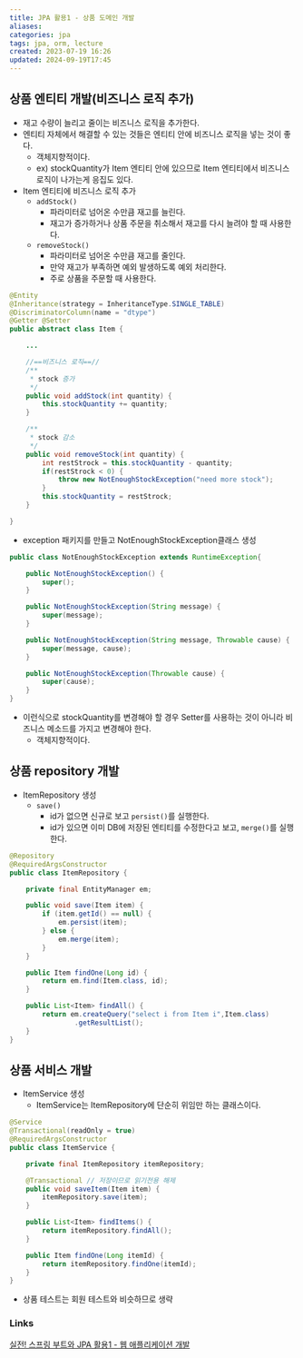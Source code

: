 ```yaml
---
title: JPA 활용1 - 상품 도메인 개발
aliases: 
categories: jpa
tags: jpa, orm, lecture
created: 2023-07-19 16:26
updated: 2024-09-19T17:45
---
```


## 상품 엔티티 개발(비즈니스 로직 추가)

- 재고 수량이 늘리고 줄이는 비즈니스 로직을 추가한다.
- 엔티티 자체에서 해결할 수 있는 것들은 엔티티 안에 비즈니스 로직을 넣는 것이 좋다.
    * 객체지향적이다.
    * ex) stockQuantity가 Item 엔티티 안에 있으므로 Item 엔티티에서 비즈니스 로직이 나가는게 응집도 있다.
- Item 엔티티에 비즈니스 로직 추가
    * `addStock()`
        - 파라미터로 넘어온 수만큼 재고를 늘린다.
        - 재고가 증가하거나 상품 주문을 취소해서 재고를 다시 늘려야 할 때 사용한다.
    * `removeStock()`
        - 파라미터로 넘어온 수만큼 재고를 줄인다.
        - 만약 재고가 부족하면 예외 발생하도록 예외 처리한다.
        - 주로 상품을 주문할 때 사용한다.

```java
@Entity
@Inheritance(strategy = InheritanceType.SINGLE_TABLE)
@DiscriminatorColumn(name = "dtype")
@Getter @Setter
public abstract class Item {

    ...

    //==비즈니스 로직==//
    /**
     * stock 증가
     */
    public void addStock(int quantity) {
        this.stockQuantity += quantity;
    }

    /**
     * stock 감소
     */
    public void removeStock(int quantity) {
        int restStrock = this.stockQuantity - quantity;
        if(restStrock < 0) {
            throw new NotEnoughStockException("need more stock");
        }
        this.stockQuantity = restStrock;
    }

}
```

- exception 패키지를 만들고 NotEnoughStockException클래스 생성

```java
public class NotEnoughStockException extends RuntimeException{

    public NotEnoughStockException() {
        super();
    }

    public NotEnoughStockException(String message) {
        super(message);
    }

    public NotEnoughStockException(String message, Throwable cause) {
        super(message, cause);
    }

    public NotEnoughStockException(Throwable cause) {
        super(cause);
    }
}
```

- 이런식으로 stockQuantity를 변경해야 할 경우 Setter를 사용하는 것이 아니라 비즈니스 메소드를 가지고 변경해야 한다.
    * 객체지향적이다.

## 상품 repository 개발

- ItemRepository 생성
    * `save()`
        - id가 없으면 신규로 보고 `persist()`를 실행한다.
        - id가 있으면 이미 DB에 저장된 엔티티를 수정한다고 보고, `merge()`를 실행한다.

```java
@Repository
@RequiredArgsConstructor
public class ItemRepository {

    private final EntityManager em;

    public void save(Item item) {
        if (item.getId() == null) {
            em.persist(item);
        } else {
            em.merge(item);
        }
    }

    public Item findOne(Long id) {
        return em.find(Item.class, id);
    }

    public List<Item> findAll() {
        return em.createQuery("select i from Item i",Item.class)
                .getResultList();
    }
}
```

## 상품 서비스 개발

- ItemService 생성
    * ItemService는 ItemRepository에 단순히 위임만 하는 클래스이다.

```java
@Service
@Transactional(readOnly = true)
@RequiredArgsConstructor
public class ItemService {

    private final ItemRepository itemRepository;

    @Transactional // 저장이므로 읽기전용 해제
    public void saveItem(Item item) {
        itemRepository.save(item);
    }

    public List<Item> findItems() {
        return itemRepository.findAll();
    }

    public Item findOne(Long itemId) {
        return itemRepository.findOne(itemId);
    }
}
```

- 상품 테스트는 회원 테스트와 비슷하므로 생략

### Links

[실전! 스프링 부트와 JPA 활용1 - 웹 애플리케이션 개발](https://www.inflearn.com/course/%EC%8A%A4%ED%94%84%EB%A7%81%EB%B6%80%ED%8A%B8-JPA-%ED%99%9C%EC%9A%A9-1/dashboard)
